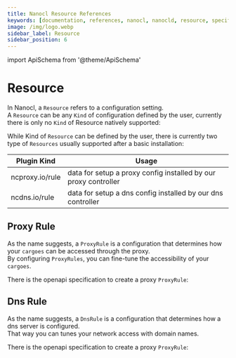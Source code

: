 ```yaml
---
title: Nanocl Resource References
keywords: [documentation, references, nanocl, nanocld, resource, specification, spec, proxy]
image: /img/logo.webp
sidebar_label: Resource
sidebar_position: 6
---
```


import ApiSchema from '@theme/ApiSchema'

# Resource

In Nanocl, a `Resource` refers to a configuration setting.<br />
A `Resource` can be any `Kind` of configuration defined by the user, currently there is only no `Kind` of Resource natively supported:

While Kind of `Resource` can be defined by the user, there is currently two type of `Resources` usually supported after a basic installation:

| Plugin Kind    | 	Usage |
| ----------- | ----------- |
| ncproxy.io/rule | data for setup a proxy config installed by our proxy controller |
| ncdns.io/rule   | data for setup a dns config   installed by our dns controller |

## Proxy Rule

As the name suggests, a `ProxyRule` is a configuration that determines how your `cargoes` can be accessed through the proxy. <br />
By configuring `ProxyRules`, you can fine-tune the accessibility of your `cargoes`.

There is the openapi specification to create a proxy `ProxyRule`:

<ApiSchema example={false} id="nanocld-latest" pointer="#/components/schemas/ResourceProxyRule" />

## Dns Rule

As the name suggests, a `DnsRule` is a configuration that determines how a dns server is configured.<br/>
That way you can tunes your network access with domain names.

There is the openapi specification to create a proxy `ProxyRule`:

<ApiSchema example={false} id="nanocld-latest" pointer="#/components/schemas/ResourceDnsRule" />
